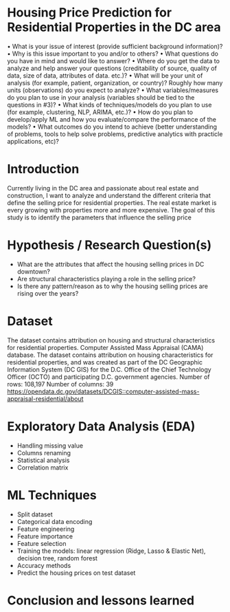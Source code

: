 # Housing Price Prediction for Residential Properties in the DC area


•	What is your issue of interest (provide sufficient background information)?
•	Why is this issue important to you and/or to others?
•	What questions do you have in mind and would like to answer?
•	Where do you get the data to analyze and help answer your questions (creditability of source, quality of data, size of data, attributes of data. etc.)?
•	What will be your unit of analysis (for example, patient, organization, or country)? Roughly how many units (observations) do you expect to analyze?
•	What variables/measures do you plan to use in your analysis (variables should be tied to the questions in #3)?
•	What kinds of techniques/models do you plan to use (for example, clustering, NLP, ARIMA, etc.)?
•	How do you plan to develop/apply ML and how you evaluate/compare the performance of the models?
•	What outcomes do you intend to achieve (better understanding of problems, tools to help solve problems, predictive analytics with practicle applications, etc)?


# Introduction
Currently living in the DC area and passionate about real estate and construction, I want to analyze and understand the different criteria that define the selling price for residential properties.
The real estate market is every growing with properties more and more expensive.
The goal of this study is to identify the parameters that influence the selling price

# Hypothesis / Research Question(s)
- What are the attributes that affect the housing selling prices in DC downtown?
- Are structural characteristics playing a role in the selling price?
- Is there any pattern/reason as to why the housing selling prices are rising over the years?

# Dataset
The dataset contains attribution on housing and structural characteristics for residential properties.
Computer Assisted Mass Appraisal (CAMA) database. The dataset contains attribution on housing characteristics for residential properties, and was created as part of the DC Geographic Information System (DC GIS) for the D.C. Office of the Chief Technology Officer (OCTO) and participating D.C. government agencies.
Number of rows: 108,197 
Number of columns: 39
https://opendata.dc.gov/datasets/DCGIS::computer-assisted-mass-appraisal-residential/about

# Exploratory Data Analysis (EDA)

- Handling missing value
- Columns renaming
- Statistical analysis
- Correlation matrix

# ML Techniques
- Split dataset
- Categorical data encoding
- Feature engineering
- Feature importance
- Feature selection
- Training the models: linear regression (Ridge, Lasso & Elastic Net), decision tree, random forest
- Accuracy methods
- Predict the housing prices on test dataset

# Conclusion and lessons learned

